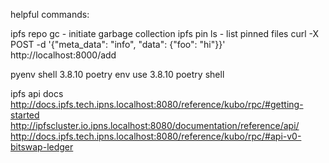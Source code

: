 helpful commands:

ipfs repo gc
    - initiate garbage collection
ipfs pin ls 
    - list pinned files
curl -X POST -d '{"meta_data": "info", "data": {"foo": "hi"}}' http://localhost:8000/add

pyenv shell 3.8.10
poetry env use 3.8.10
poetry shell

ipfs api docs
http://docs.ipfs.tech.ipns.localhost:8080/reference/kubo/rpc/#getting-started
http://ipfscluster.io.ipns.localhost:8080/documentation/reference/api/
http://docs.ipfs.tech.ipns.localhost:8080/reference/kubo/rpc/#api-v0-bitswap-ledger